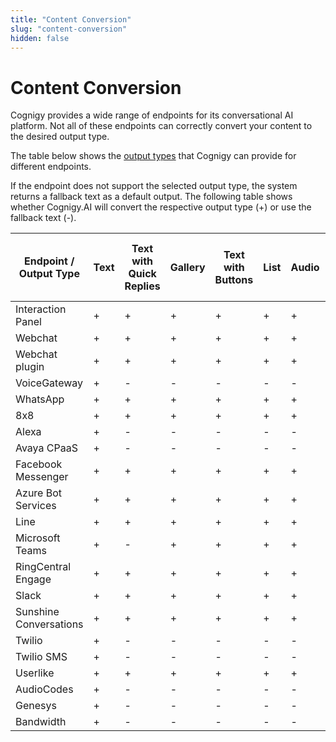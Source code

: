 ```yaml
---
title: "Content Conversion" 
slug: "content-conversion"
hidden: false 
---
```


# Content Conversion

Cognigy provides a wide range of endpoints for its conversational AI platform. Not all of these endpoints can correctly convert your content to the desired output type.

The table below shows the [output types](../flow-nodes/message/say.md#output-types) that Cognigy can provide for different endpoints.

If the endpoint does not support the selected output type, the system returns a fallback text as a default output. The following table shows whether Cognigy.AI will convert the respective output type (+) or use the fallback text (-).

| Endpoint / Output Type | Text | Text with Quick Replies | Gallery | Text with Buttons | List | Audio | Image | Video | Adaptive Card (including supported versions) |
|------------------------|------|-------------------------|---------|-------------------|------|-------|-------|-------|----------------------------------------------|
| Interaction Panel      | +    | +                       | +       | +                 | +    | +     | +     | +     | 1.2                                          |
| Webchat                | +    | +                       | +       | +                 | +    | +     | +     | +     | 1.5                                          |
| Webchat plugin         | +    | +                       | +       | +                 | +    | +     | +     | +     | 1.3                                          |
| VoiceGateway           | +    | -                       | -       | -                 | -    | -     | -     | -     | -                                            |
| WhatsApp               | +    | +                       | +       | +                 | +    | +     | +     | +     | -                                            |
| 8x8                    | +    | +                       | +       | +                 | +    | +     | +     | +     | 1.3                                          |
| Alexa                  | +    | -                       | -       | -                 | -    | -     | -     | -     | -                                            |
| Avaya CPaaS            | +    | -                       | -       | -                 | -    | -     | -     | -     | -                                            |
| Facebook Messenger     | +    | +                       | +       | +                 | +    | +     | +     | +     | -                                            |
| Azure Bot Services     | +    | +                       | +       | +                 | +    | +     | +     | +     | 1.0                                          |
| Line                   | +    | +                       | +       | +                 | +    | +     | +     | +     | -                                            |
| Microsoft Teams        | +    | -                       | +       | +                 | +    | +     | +     | +     | 1.0                                          |
| RingCentral Engage     | +    | +                       | +       | +                 | +    | +     | +     | +     | -                                            |
| Slack                  | +    | +                       | +       | +                 | +    | +     | +     | +     | -                                            |
| Sunshine Conversations | +    | +                       | +       | +                 | +    | +     | +     | +     | -                                            |
| Twilio                 | +    | -                       | -       | -                 | -    | -     | -     | -     | -                                            |
| Twilio SMS             | +    | -                       | -       | -                 | -    | -     | -     | -     | -                                            |
| Userlike               | +    | +                       | +       | +                 | +    | +     | +     | +     | -                                            |
| AudioCodes             | +    | -                       | -       | -                 | -    | -     | -     | -     | -                                            |
| Genesys                | +    | -                       | -       | -                 | -    | -     | -     | -     | -                                            |
| Bandwidth              | +    | -                       | -       | -                 | -    | -     | -     | -     | -                                            |
